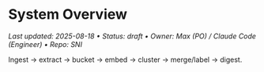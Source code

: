 # System Overview

_Last updated: 2025-08-18 • Status: draft • Owner: Max (PO) / Claude Code (Engineer) • Repo: SNI_

Ingest → extract → bucket → embed → cluster → merge/label → digest.

